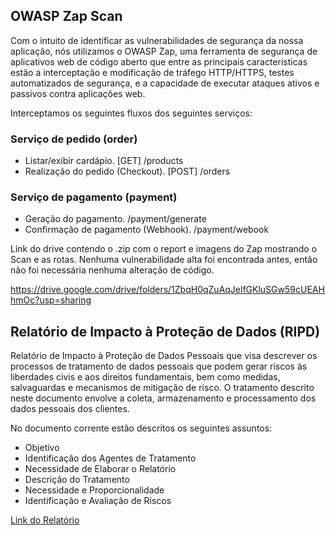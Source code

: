 ## OWASP Zap Scan

Com o intuito de identificar as vulnerabilidades de segurança da nossa aplicação, nós utilizamos o OWASP Zap, uma ferramenta de segurança de aplicativos web de código aberto que entre as principais características estão a interceptação e modificação de tráfego HTTP/HTTPS, testes automatizados de segurança, e a capacidade de executar ataques ativos e passivos contra aplicações web.

Interceptamos os seguintes fluxos dos seguintes serviços:

### Serviço de pedido (order)
- Listar/exibir cardápio. [GET] /products
- Realização do pedido (Checkout). [POST] /orders

### Serviço de pagamento (payment)
- Geração do pagamento. /payment/generate
- Confirmação de pagamento (Webhook). /payment/webook

Link do drive contendo o .zip com o report e imagens do Zap mostrando o Scan e as rotas. Nenhuma vulnerabilidade alta foi encontrada antes, então não foi necessária nenhuma alteração de código.

https://drive.google.com/drive/folders/1ZbqH0qZuAqJelfGKluSGw59cUEAHhmOc?usp=sharing

## Relatório de Impacto à Proteção de Dados (RIPD)

Relatório de Impacto à Proteção de Dados Pessoais que visa descrever os processos de tratamento de dados pessoais que podem gerar riscos às liberdades civis e aos direitos fundamentais, bem como medidas, salvaguardas e mecanismos de mitigação de risco. O tratamento descrito neste documento envolve a coleta, armazenamento e processamento dos dados pessoais dos clientes. 

No documento corrente estão descritos os seguintes assuntos:
- Objetivo
- Identificação dos Agentes de Tratamento
- Necessidade de Elaborar o Relatório
- Descrição do Tratamento
- Necessidade e Proporcionalidade
- Identificação e Avaliação de Riscos

[Link do Relatório](https://drive.google.com/file/d/1-le6QO5-88kyiuXsPV5qOxdMIHSVSjcd/view?usp=drive_link)
